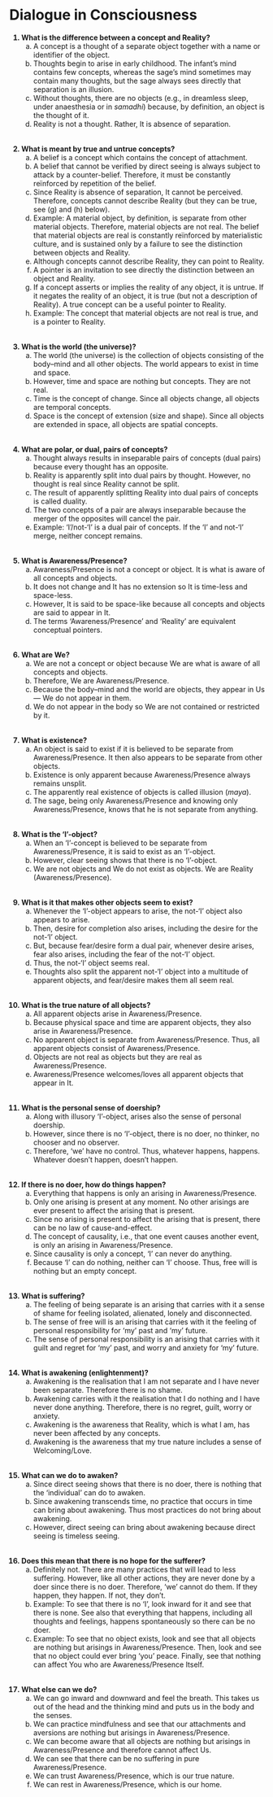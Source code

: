 # Dialogue in Consciousness

<style>
	ol.questions {
		font-weight: bold;
	}

	ol.alpha {
		list-style-type: lower-alpha;
		font-weight: normal;
		margin-bottom: 2rem;
	}
</style>

<ol class=questions>
	<li>What is the difference between a concept and Reality?
		<ol class=alpha>
			<li>A concept is a thought of a separate object together with a name or identifier of the object.</li>
			<li>Thoughts begin to arise in early childhood. The infant’s mind contains few concepts, whereas the sage’s mind sometimes may contain many thoughts, but the sage always sees directly that separation is an illusion.</li>
			<li>Without thoughts, there are no objects (e.g., in dreamless sleep, under anaesthesia or in <em>samadhi</em>) because, by definition, an object is the thought of it.</li>
			<li>Reality is not a thought. Rather, It is absence of separation.</li>
		</ol>
	</li>
	<li>What is meant by true and untrue concepts?
		<ol class=alpha>
			<li>A belief is a concept which contains the concept of attachment.</li>
			<li>A belief that cannot be verified by direct seeing is always subject to attack by a counter-belief. Therefore, it must be constantly reïnforced by repetition of the belief.</li>
			<li>Since Reality is absence of separation, It cannot be perceived. Therefore, concepts cannot describe Reality (but they can be true, see (g) and (h) below).</li>
			<li>Example: A material object, by definition, is separate from other material objects. Therefore, material objects are not real. The belief that material objects are real is constantly reïnforced by materialistic culture, and is sustained only by a failure to see the distinction between objects and Reality.</li>
			<li>Although concepts cannot describe Reality, they can point to Reality.</li>
			<li>A pointer is an invitation to see directly the distinction between an object and Reality.</li>
			<li>If a concept asserts or implies the reality of any object, it is untrue. If it negates the reality of an object, it is true (but not a description of Reality). A true concept can be a useful pointer to Reality.</li>
			<li>Example: The concept that material objects are not real is true, and is a pointer to Reality.</li>
		</ol>
	</li>
	<li>What is the world (the universe)?
		<ol class=alpha>
			<li>The world (the universe) is the collection of objects consisting of the body–mind and all other objects. The world appears to exist in time and space.</li>
			<li>However, time and space are nothing but concepts. They are not real.</li>
			<li>Time is the concept of change. Since all objects change, all objects are temporal concepts.</li>
			<li>Space is the concept of extension (size and shape). Since all objects are extended in space, all objects are spatial concepts.</li>
		</ol>
	</li>
	<li>What are polar, or dual, pairs of concepts?
		<ol class=alpha>
			<li>Thought always results in inseparable pairs of concepts (dual pairs) because every thought has an opposite.</li>
			<li>Reality is apparently split into dual pairs by thought. However, no thought is real since Reality cannot be split.</li>
			<li>The result of apparently splitting Reality into dual pairs of concepts is called duality.</li>
			<li>The two concepts of a pair are always inseparable because the merger of the opposites will cancel the pair.</li>
			<li>Example: ‘I’/not-‘I’ is a dual pair of concepts. If the ‘I’ and not-‘I’ merge, neither concept remains.</li>
		</ol>
	</li>
	<li>What is Awareness/Presence?
		<ol class=alpha>
			<li>Awareness/Presence is not a concept or object. It is what is aware of all concepts and objects.</li>
			<li>It does not change and It has no extension so It is time-less and space-less.</li>
			<li>However, It is said to be space-like because all concepts and objects are said to appear in It.</li>
			<li>The terms ‘Awareness/Presence’ and ‘Reality’ are equivalent conceptual pointers.</li>
		</ol>
	</li>
	<li>What are We?
		<ol class=alpha>
			<li>We are not a concept or object because We are what is aware of all concepts and objects.</li>
			<li>Therefore, We are Awareness/Presence.</li>
			<li>Because the body–mind and the world are objects, they appear in Us — We do not appear in them.</li>
			<li>We do not appear in the body so We are not contained or restricted by it.</li>
		</ol>
	</li>
	<li>What is existence?
		<ol class=alpha>
			<li>An object is said to exist if it is believed to be separate from Awareness/Presence. It then also appears to be separate from other objects.</li>
			<li>Existence is only apparent because Awareness/Presence always remains unsplit.</li>
			<li>The apparently real existence of objects is called illusion (<em>maya</em>).</li>
			<li>The sage, being only Awareness/Presence and knowing only Awareness/Presence, knows that he is not separate from anything.</li>
		</ol>
	</li>
	<li>What is the ‘I’-object?
		<ol class=alpha>
			<li>When an ‘I’-concept is believed to be separate from Awareness/Presence, it is said to exist as an ‘I’-object.</li>
			<li>However, clear seeing shows that there is no ‘I’-object.</li>
			<li>We are not objects and We do not exist as objects. We are Reality (Awareness/Presence).</li>
		</ol>
	</li>
	<li>What is it that makes other objects seem to exist?
		<ol class=alpha>
			<li>Whenever the ‘I’-object appears to arise, the not-‘I’ object also appears to arise.</li>
			<li>Then, desire for completion also arises, including the desire for the not-‘I’ object.</li>
			<li>But, because fear/desire form a dual pair, whenever desire arises, fear also arises, including the fear of the not-‘I’ object.</li>
			<li>Thus, the not-‘I’ object seems real.</li>
			<li>Thoughts also split the apparent not-‘I’ object into a multitude of apparent objects, and fear/desire makes them all seem real.</li>
		</ol>
</li>
	<li>What is the true nature of all objects?
		<ol class=alpha>
			<li>All apparent objects arise in Awareness/Presence.</li>
			<li>Because physical space and time are apparent objects, they also arise in Awareness/Presence.</li>
			<li>No apparent object is separate from Awareness/Presence. Thus, all apparent objects consist of Awareness/Presence.</li>
			<li>Objects are not real as objects but they are real as Awareness/Presence.</li>
			<li>Awareness/Presence welcomes/loves all apparent objects that appear in It.</li>
		</ol>
	</li>
	<li>What is the personal sense of doership?
		<ol class=alpha>
			<li>Along with illusory ‘I’-object, arises also the sense of personal doership.</li>
			<li>However, since there is no ‘I’-object, there is no doer, no thinker, no chooser and no observer.</li>
			<li>Therefore, ‘we’ have no control. Thus, whatever happens, happens. Whatever doesn’t happen, doesn’t happen.</li>
		</ol>
	</li>
	<li>If there is no doer, how do things happen?
		<ol class=alpha>
			<li>Everything that happens is only an arising in Awareness/Presence.</li>
			<li>Only one arising is present at any moment. No other arisings are ever present to affect the arising that is present.</li>
			<li>Since no arising is present to affect the arising that is present, there can be no law of cause-and-effect.</li>
			<li>The concept of causality, i.e., that one event causes another event, is only an arising in Awareness/Presence.</li>
			<li>Since causality is only a concept, ‘I’ can never do anything.</li>
			<li>Because ‘I’ can do nothing, neither can ‘I’ choose. Thus, free will is nothing but an empty concept.</li>
		</ol>
	</li>
	<li>What is suffering?
		<ol class=alpha>
			<li>The feeling of being separate is an arising that carries with it a sense of shame for feeling isolated, alienated, lonely and disconnected.</li>
			<li>The sense of free will is an arising that carries with it the feeling of personal responsibility for ‘my’ past and ‘my’ future.</li>
			<li>The sense of personal responsibility is an arising that carries with it guilt and regret for ‘my’ past, and worry and anxiety for ‘my’ future.</li>
		</ol>
	</li>
	<li>What is awakening (enlightenment)?
		<ol class=alpha>
			<li>Awakening is the realisation that I am not separate and I have never been separate. Therefore there is no shame.</li>
			<li>Awakening carries with it the realisation that I do nothing and I have never done anything. Therefore, there is no regret, guilt, worry or anxiety.</li>
			<li>Awakening is the awareness that Reality, which is what I am, has never been affected by any concepts.</li>
			<li>Awakening is the awareness that my true nature includes a sense of Welcoming/Love.</li>
		</ol>
	</li>
	<li>What can we do to awaken?
		<ol class=alpha>
			<li>Since direct seeing shows that there is no doer, there is nothing that the ‘individual’ can do to awaken.</li>
			<li>Since awakening transcends time, no practice that occurs in time can bring about awakening. Thus most practices do not bring about awakening.</li>
			<li>However, direct seeing can bring about awakening because direct seeing is timeless seeing.</li>
		</ol>
	</li>
	<li>Does this mean that there is no hope for the sufferer?
		<ol class=alpha>
			<li>Definitely not. There are many practices that will lead to less suffering. However, like all other actions, they are never done by a doer since there is no doer. Therefore, ‘we’ cannot do them. If they happen, they happen. If not, they don’t.</li>
			<li>Example: To see that there is no ‘I’, look inward for it and see that there is none. See also that everything that happens, including all thoughts and feelings, happens spontaneously so there can be no doer.</li>
			<li>Example: To see that no object exists, look and see that all objects are nothing but arisings in Awareness/Presence. Then, look and see that no object could ever bring ‘you’ peace. Finally, see that nothing can affect You who are Awareness/Presence Itself.</li>
		</ol>
	</li>
	<li>What else can we do?
		<ol class=alpha>
			<li>We can go inward and downward and feel the breath. This takes us out of the head and the thinking mind and puts us in the body and the senses.</li>
			<li>We can practice mindfulness and see that our attachments and aversions are nothing but arisings in Awareness/Presence.</li>
			<li>We can become aware that all objects are nothing but arisings in Awareness/Presence and therefore cannot affect Us.</li>
			<li>We can see that there can be no suffering in pure Awareness/Presence.</li>
			<li>We can trust Awareness/Presence, which is our true nature.</li>
			<li>We can rest in Awareness/Presence, which is our home.</li>
		</ol>
	</li>
</ol>
